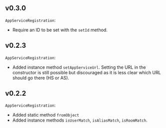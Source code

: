 v0.3.0
------
`AppServiceRegistration`:
 * Require an ID to be set with the `setId` method.

v0.2.3
------
`AppServiceRegistration`:
 * Added instance method `setAppServiceUrl`. Setting the URL in the constructor
   is still possible but discouraged as it is less clear which URL should go
   there (HS or AS).

v0.2.2
------
`AppServiceRegistration`:
 * Added static method `fromObject`
 * Added instance methods `isUserMatch`, `isAliasMatch`, `isRoomMatch`.
